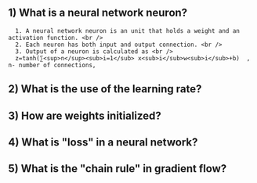 ## 1) What is a neural network neuron? <br />
      1. A neural network neuron is an unit that holds a weight and an activation function. <br /> 
      2. Each neuron has both input and output connection. <br />
      3. Output of a neuron is calculated as <br />
      z=tanh(∑<sup>n</sup><sub>i=1</sub> x<sub>i</sub>w<sub>i</sub>+b)  , n- number of connections, 


## 2) What is the use of the learning rate?



## 3) How are weights initialized?



## 4) What is "loss" in a neural network?



## 5)  What is the "chain rule" in gradient flow?



